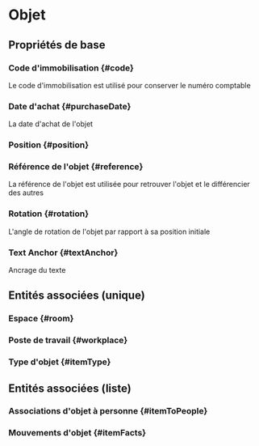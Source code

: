 # Objet
<!--- THIS FILE IS GENERATED PLEASE DO NOT EDIT IT DIRECTLY --->



## Propriétés de base

### Code d'immobilisation {#code}
        
Le code d'immobilisation est utilisé pour conserver le numéro comptable
### Date d'achat {#purchaseDate}
        
La date d'achat de l'objet
### Position {#position}
        

### Référence de l'objet {#reference}
        
La référence de l'objet est utilisée pour retrouver l'objet et le différencier des autres
### Rotation {#rotation}
L'angle de rotation de l'objet par rapport à sa position initiale     

### Text Anchor {#textAnchor}
 Ancrage du texte       


## Entités associées (unique)

### Espace {#room}
        

### Poste de travail {#workplace}
        

### Type d'objet {#itemType}
        


## Entités associées (liste)

### Associations d'objet à personne {#itemToPeople}
        

### Mouvements d'objet {#itemFacts}
        





